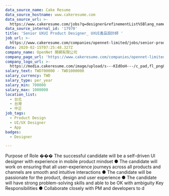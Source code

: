 ```yaml
---
data_source_name: Cake Resume
data_source_hostname: www.cakeresume.com
data_source_url: >-
  https://www.cakeresume.com/jobs?q=designer&refinementList%5Blang_name%5D%5B0%5D=English&refinementList%5Bsalary_type%5D=per_year
data_source_internal_id: '17970'
title: 'Senior UXUI Product Designer_ UXUI產品設計師 '
job_url: >-
  https://www.cakeresume.com/companies/opennet-limited/jobs/senior-product-designer_-senior-product-designer
date: 2020-02-15T07:25:48.327Z
company_name: OpenNet 開網有限公司
company_page_url: 'https://www.cakeresume.com/companies/opennet-limited'
company_logo_url: >-
  https://media.cakeresume.com/image/upload/s---KIdOoH---/c_pad,fl_png8,h_200,w_200/v1574663536/bzaybcelyff1kqaqhhmr.png
salary_text: TWD700000 - TWD1000000
salary_currency: TWD
salary_type: per_year
salary_min: 700000
salary_max: 1000000
location_list:
  - 台北
  - 台灣
  - 中正
job_tags:
  - Product Design
  - UI/UX Designer
  - App
badges:
  - Designer

---
```


Purpose of Role ��� The successful candidate will be a self-driven UI designer with experience in mobile product mindset ● The candidate will work on ensuring that all user-experience journeys across all products and channels are smooth and intuitive interactions ● The candidate will be passionate for the product, design and user experience ● The candidate will have strong problem-solving skills and able to be OK with ambiguity Key Responsibilities ● Collaborate closely with PM and developers to d